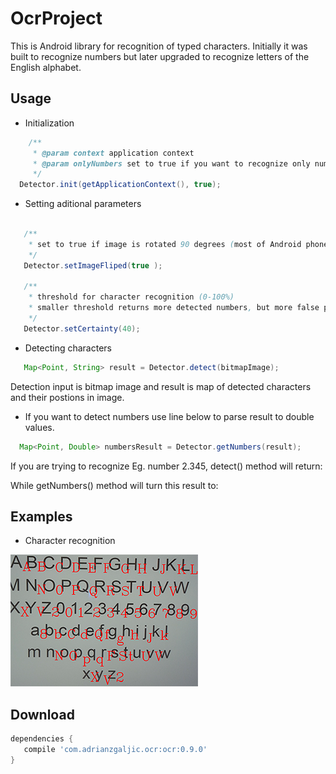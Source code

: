 # OcrProject

This is Android library for recognition of typed characters. 
Initially it was built to recognize numbers but later upgraded to recognize letters of the English alphabet.

## Usage

* Initialization
```java
    /**
     * @param context application context
     * @param onlyNumbers set to true if you want to recognize only numbers, false if recognition of all characters is needed
     */
  Detector.init(getApplicationContext(), true);

```

* Setting aditional parameters
```java
   
   /**
    * set to true if image is rotated 90 degrees (most of Android phones return rotated image)
    */
   Detector.setImageFliped(true );
   
   /**
    * threshold for character recognition (0-100%)
    * smaller threshold returns more detected numbers, but more false positives and vice versa
    */
   Detector.setCertainty(40);
```

* Detecting characters
```java
   Map<Point, String> result = Detector.detect(bitmapImage);
```

Detection input is bitmap image and result is map of detected characters and their postions in image.

* If you want to detect numbers use line below to parse result to double values.
```java
  Map<Point, Double> numbersResult = Detector.getNumbers(result);
```

If you are trying to recognize Eg. number 2.345, detect() method will return:

While getNumbers() method will turn this result to:

## Examples

* Character recognition

![Logo](character_recognition.png)




Download
--------

```groovy
dependencies {
   compile 'com.adrianzgaljic.ocr:ocr:0.9.0'
}
```
